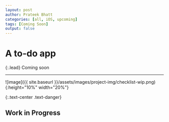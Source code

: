 ```yaml
---
layout: post
author: Prateek Bhatt
categories: [all, iOS, upcoming]
tags: [Coming Soon]
output: false
---
```


# A to-do app

{:.lead}
Coming soon

---

![image]({{ site.baseurl }}/assets/images/project-img/checklist-wip.png){:height="10%" width="20%"}

{:.text-center .text-danger}

## Work in Progress